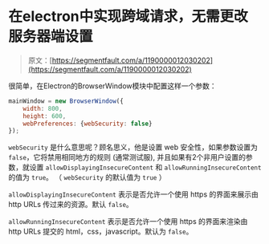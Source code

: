 # 在electron中实现跨域请求，无需更改服务器端设置

> 原文：[https://segmentfault.com/a/1190000012030202](https://segmentfault.com/a/1190000012030202)

很简单，在Electron的BrowserWindow模块中配置这样一个参数：

```javascript
mainWindow = new BrowserWindow({
	width: 800, 
	height: 600, 
	webPreferences: {webSecurity: false}
});
```

`webSecurity` 是什么意思呢？顾名思义，他是设置 web 安全性，如果参数设置为  `false`，它将禁用相同地方的规则 (通常测试服), 并且如果有2个非用户设置的参数，就设置 `allowDisplayingInsecureContent` 和 `allowRunningInsecureContent` 的值为 `true`。 （ `webSecurity` 的默认值为 `true` ）

`allowDisplayingInsecureContent` 表示是否允许一个使用 https 的界面来展示由 http URLs 传过来的资源。默认 `false`。

`allowRunningInsecureContent` 表示是否允许一个使用 https 的界面来渲染由 http URLs 提交的 html，css，javascript。默认为 `false`。
